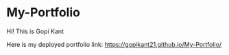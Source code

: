 # My-Portfolio
Hi! This is Gopi Kant

Here is my deployed portfolio link:
https://gopikant21.github.io/My-Portfolio/

